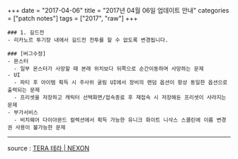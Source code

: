 +++
date = "2017-04-06"
title = "2017년 04월 06일 업데이트 안내"
categories = ["patch notes"]
tags = ["2017", "raw"]
+++

```
### 1. 길드전
- 리카노르 투기장 내에서 길드전 전투를 할 수 없도록 변경됩니다.

### [버그수정]
- 몬스터
  - 일부 몬스터가 사망할 때 본래 위치보다 뒤쪽으로 순간이동하며 사망하는 문제
- UI
  - 파티 후 아이템 획득 시 주사위 굴림 UI에서 장비의 랜덤 옵션이 항상 동일한 옵션으로 출력되는 문제
  - 프리셋을 저장하고 캐릭터 선택화면/접속종료 후 재접속 시 저장해둔 프리셋이 사라지는 문제
- 부가서비스
  - 비치웨어 다이아몬드 컬렉션에서 획득 가능한 유니크 화이트 니삭스 스쿨린에 이름 변경권 사용이 불가능한 문제
```

----

source : [TERA 테라 | NEXON](http://tera.nexon.com/news/update/view.aspx?n4articlesn=)
